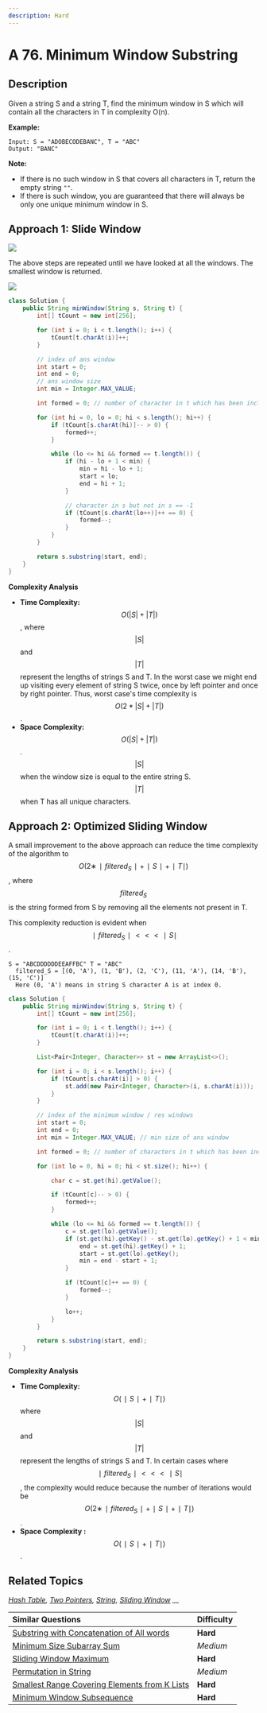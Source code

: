 ```yaml
---
description: Hard
---
```


# A 76. Minimum Window Substring

## Description

Given a string S and a string T, find the minimum window in S which will contain all the characters in T in complexity O\(n\).

**Example:**

```text
Input: S = "ADOBECODEBANC", T = "ABC"
Output: "BANC"
```

**Note:**

* If there is no such window in S that covers all characters in T, return the empty string `""`.
* If there is such window, you are guaranteed that there will always be only one unique minimum window in S.

## Approach 1: Slide Window

![](../../.gitbook/assets/image%20%2811%29.png)

The above steps are repeated until we have looked at all the windows. The smallest window is returned.

![](../../.gitbook/assets/image%20%2812%29.png)

```java
class Solution {
    public String minWindow(String s, String t) {
        int[] tCount = new int[256];

        for (int i = 0; i < t.length(); i++) {
            tCount[t.charAt(i)]++;
        }

        // index of ans window
        int start = 0;
        int end = 0;
        // ans window size
        int min = Integer.MAX_VALUE;

        int formed = 0; // number of character in t which has been included in the window

        for (int hi = 0, lo = 0; hi < s.length(); hi++) {
            if (tCount[s.charAt(hi)]-- > 0) {
                formed++;
            }

            while (lo <= hi && formed == t.length()) {
                if (hi - lo + 1 < min) {
                    min = hi - lo + 1;
                    start = lo;
                    end = hi + 1;
                }

                // character in s but not in s == -1
                if (tCount[s.charAt(lo++)]++ == 0) {
                    formed--;
                }
            }
        }

        return s.substring(start, end);
    }
}
```

**Complexity Analysis**

* **Time Complexity:** $$O(|S| + |T|)$$, where $$|S|$$ and $$|T|$$ represent the lengths of strings S and T. In the worst case we might end up visiting every element of string S twice, once by left pointer and once by right pointer. Thus, worst case's time complexity is $$O(2 * |S| + |T|)$$ .
* **Space Complexity:** $$O(|S| + |T|)$$. $$|S|$$ when the window size is equal to the entire string S. $$|T|$$ when T has all unique characters. 

## Approach 2: Optimized Sliding Window

A small improvement to the above approach can reduce the time complexity of the algorithm to $$O(2∗∣filtered_S∣+∣S∣+∣T∣)$$, where $$filtered_S$$ is the string formed from S by removing all the elements not present in T.

This complexity reduction is evident when $$∣filtered_S∣<<<∣S∣$$.

```text
S = "ABCDDDDDDEEAFFBC" T = "ABC"
  filtered_S = [(0, 'A'), (1, 'B'), (2, 'C'), (11, 'A'), (14, 'B'), (15, 'C')]
  Here (0, 'A') means in string S character A is at index 0.
```

```java
class Solution {
    public String minWindow(String s, String t) {
        int[] tCount = new int[256];

        for (int i = 0; i < t.length(); i++) {
            tCount[t.charAt(i)]++;
        }

        List<Pair<Integer, Character>> st = new ArrayList<>();

        for (int i = 0; i < s.length(); i++) {
            if (tCount[s.charAt(i)] > 0) {
                st.add(new Pair<Integer, Character>(i, s.charAt(i)));
            }
        }

        // index of the minimum window / res windows
        int start = 0;
        int end = 0;
        int min = Integer.MAX_VALUE; // min size of ans window

        int formed = 0; // number of characters in t which has been included

        for (int lo = 0, hi = 0; hi < st.size(); hi++) {

            char c = st.get(hi).getValue();

            if (tCount[c]-- > 0) {
                formed++;
            }

            while (lo <= hi && formed == t.length()) {
                c = st.get(lo).getValue();
                if (st.get(hi).getKey() - st.get(lo).getKey() + 1 < min) {
                    end = st.get(hi).getKey() + 1;
                    start = st.get(lo).getKey();
                    min = end - start + 1;
                }

                if (tCount[c]++ == 0) {
                    formed--;
                }

                lo++;
            }
        }

        return s.substring(start, end);
    }
}
```

**Complexity Analysis**

* **Time Complexity:** $$O(∣S∣+∣T∣)$$ where $$|S|$$ and $$|T|$$ represent the lengths of strings S and T. In certain cases where $$∣filtered_S∣ <<< ∣S∣$$, the complexity would reduce because the number of iterations would be $$O(2∗∣filtered_S∣+∣S∣+∣T∣)$$.
* **Space Complexity :** $$O(∣S∣+∣T∣)$$. 

## Related Topics

[_Hash Table_](https://leetcode.com/tag/hash-table/)_,_ [_Two Pointers_](https://leetcode.com/tag/two-pointers/)_,_ [_String_](https://leetcode.com/tag/string/)_,_ [_Sliding Window_](https://leetcode.com/tag/sliding-window/) __

| Similar Questions | Difficulty |
| :--- | :--- |
| [Substring with Concatenation of All words](a-30.-substring-with-concatenation-of-all-words.md) | **Hard** |
| [Minimum Size Subarray Sum](b-209.-minimum-size-subarray-sum.md) | _Medium_ |
| [Sliding Window Maximum](a-239.-sliding-window-maximum.md) | **Hard** |
| [Permutation in String](b-567.-permutation-in-string.md) | _Medium_ |
| [Smallest Range Covering Elements from K Lists](a-632.-smallest-range-covering-elements-from-k-lists.md) | **Hard** |
| [Minimum Window Subsequence](a-727.-minimum-window-subsequence.md) | **Hard** |



  
  


